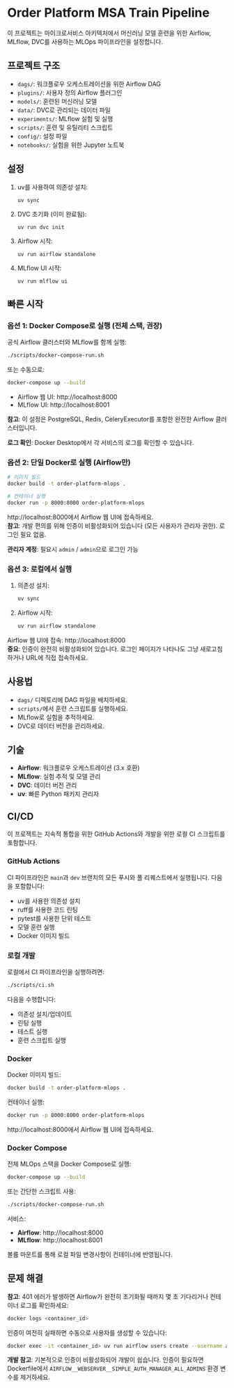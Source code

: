 # Order Platform MSA Train Pipeline

이 프로젝트는 마이크로서비스 아키텍처에서 머신러닝 모델 훈련을 위한 Airflow, MLflow, DVC를 사용하는 MLOps 파이프라인을 설정합니다.

## 프로젝트 구조

- `dags/`: 워크플로우 오케스트레이션을 위한 Airflow DAG
- `plugins/`: 사용자 정의 Airflow 플러그인
- `models/`: 훈련된 머신러닝 모델
- `data/`: DVC로 관리되는 데이터 파일
- `experiments/`: MLflow 실험 및 실행
- `scripts/`: 훈련 및 유틸리티 스크립트
- `config/`: 설정 파일
- `notebooks/`: 실험을 위한 Jupyter 노트북

## 설정

1. uv를 사용하여 의존성 설치:
   ```
   uv sync
   ```

2. DVC 초기화 (이미 완료됨):
   ```
   uv run dvc init
   ```

3. Airflow 시작:
   ```
   uv run airflow standalone
   ```

4. MLflow UI 시작:
   ```
   uv run mlflow ui
   ```

## 빠른 시작

### 옵션 1: Docker Compose로 실행 (전체 스택, 권장)

공식 Airflow 클러스터와 MLflow를 함께 실행:

```bash
./scripts/docker-compose-run.sh
```

또는 수동으로:

```bash
docker-compose up --build
```

- Airflow 웹 UI: http://localhost:8000
- MLflow UI: http://localhost:8001

**참고**: 이 설정은 PostgreSQL, Redis, CeleryExecutor를 포함한 완전한 Airflow 클러스터입니다.

**로그 확인**: Docker Desktop에서 각 서비스의 로그를 확인할 수 있습니다.

### 옵션 2: 단일 Docker로 실행 (Airflow만)

```bash
# 이미지 빌드
docker build -t order-platform-mlops .

# 컨테이너 실행
docker run -p 8000:8000 order-platform-mlops
```

http://localhost:8000에서 Airflow 웹 UI에 접속하세요.  
**참고**: 개발 편의를 위해 인증이 비활성화되어 있습니다 (모든 사용자가 관리자 권한). 로그인 필요 없음.

**관리자 계정**: 필요시 `admin` / `admin`으로 로그인 가능

### 옵션 3: 로컬에서 실행

1. 의존성 설치:
   ```bash
   uv sync
   ```

2. Airflow 시작:
   ```bash
   uv run airflow standalone
   ```

Airflow 웹 UI에 접속: http://localhost:8000  
**중요**: 인증이 완전히 비활성화되어 있습니다. 로그인 페이지가 나타나도 그냥 새로고침하거나 URL에 직접 접속하세요.

## 사용법

- `dags/` 디렉토리에 DAG 파일을 배치하세요.
- `scripts/`에서 훈련 스크립트를 실행하세요.
- MLflow로 실험을 추적하세요.
- DVC로 데이터 버전을 관리하세요.

## 기술

- **Airflow**: 워크플로우 오케스트레이션 (3.x 호환)
- **MLflow**: 실험 추적 및 모델 관리
- **DVC**: 데이터 버전 관리
- **uv**: 빠른 Python 패키지 관리자

## CI/CD

이 프로젝트는 지속적 통합을 위한 GitHub Actions와 개발을 위한 로컬 CI 스크립트를 포함합니다.

### GitHub Actions

CI 파이프라인은 `main`과 `dev` 브랜치의 모든 푸시와 풀 리퀘스트에서 실행됩니다. 다음을 포함합니다:
- uv를 사용한 의존성 설치
- ruff를 사용한 코드 린팅
- pytest를 사용한 단위 테스트
- 모델 훈련 실행
- Docker 이미지 빌드

### 로컬 개발

로컬에서 CI 파이프라인을 실행하려면:

```bash
./scripts/ci.sh
```

다음을 수행합니다:
- 의존성 설치/업데이트
- 린팅 실행
- 테스트 실행
- 훈련 스크립트 실행

### Docker

Docker 이미지 빌드:

```bash
docker build -t order-platform-mlops .
```

컨테이너 실행:

```bash
docker run -p 8000:8000 order-platform-mlops
```

http://localhost:8000에서 Airflow 웹 UI에 접속하세요.

### Docker Compose

전체 MLOps 스택을 Docker Compose로 실행:

```bash
docker-compose up --build
```

또는 간단한 스크립트 사용:

```bash
./scripts/docker-compose-run.sh
```

서비스:
- **Airflow**: http://localhost:8000
- **MLflow**: http://localhost:8001

볼륨 마운트를 통해 로컬 파일 변경사항이 컨테이너에 반영됩니다.

## 문제 해결

**참고**: 401 에러가 발생하면 Airflow가 완전히 초기화될 때까지 몇 초 기다리거나 컨테이너 로그를 확인하세요:
```bash
docker logs <container_id>
```

인증이 여전히 실패하면 수동으로 사용자를 생성할 수 있습니다:
```bash
docker exec -it <container_id> uv run airflow users create --username admin --password admin --firstname Admin --lastname User --role Admin --email admin@example.com
```

**개발 참고**: 기본적으로 인증이 비활성화되어 개발이 쉽습니다. 인증이 필요하면 Dockerfile에서 `AIRFLOW__WEBSERVER__SIMPLE_AUTH_MANAGER_ALL_ADMINS` 환경 변수를 제거하세요.
